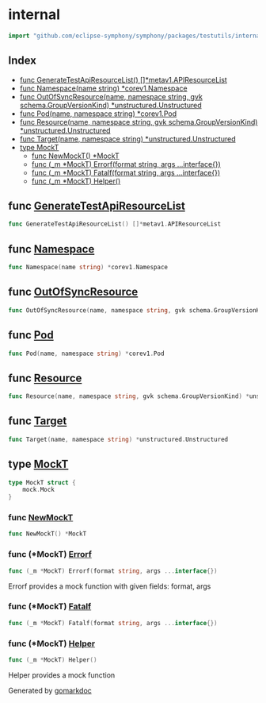 <!-- Code generated by gomarkdoc. DO NOT EDIT -->

# internal

```go
import "github.com/eclipse-symphony/symphony/packages/testutils/internal"
```

## Index

- [func GenerateTestApiResourceList\(\) \[\]\*metav1.APIResourceList](<#GenerateTestApiResourceList>)
- [func Namespace\(name string\) \*corev1.Namespace](<#Namespace>)
- [func OutOfSyncResource\(name, namespace string, gvk schema.GroupVersionKind\) \*unstructured.Unstructured](<#OutOfSyncResource>)
- [func Pod\(name, namespace string\) \*corev1.Pod](<#Pod>)
- [func Resource\(name, namespace string, gvk schema.GroupVersionKind\) \*unstructured.Unstructured](<#Resource>)
- [func Target\(name, namespace string\) \*unstructured.Unstructured](<#Target>)
- [type MockT](<#MockT>)
  - [func NewMockT\(\) \*MockT](<#NewMockT>)
  - [func \(\_m \*MockT\) Errorf\(format string, args ...interface\{\}\)](<#MockT.Errorf>)
  - [func \(\_m \*MockT\) Fatalf\(format string, args ...interface\{\}\)](<#MockT.Fatalf>)
  - [func \(\_m \*MockT\) Helper\(\)](<#MockT.Helper>)


<a name="GenerateTestApiResourceList"></a>
## func [GenerateTestApiResourceList](<https://github.com/eclipse-symphony/symphony/blob/main/packages/testutils/internal/helper.go#L112>)

```go
func GenerateTestApiResourceList() []*metav1.APIResourceList
```



<a name="Namespace"></a>
## func [Namespace](<https://github.com/eclipse-symphony/symphony/blob/main/packages/testutils/internal/helper.go#L77>)

```go
func Namespace(name string) *corev1.Namespace
```



<a name="OutOfSyncResource"></a>
## func [OutOfSyncResource](<https://github.com/eclipse-symphony/symphony/blob/main/packages/testutils/internal/helper.go#L89>)

```go
func OutOfSyncResource(name, namespace string, gvk schema.GroupVersionKind) *unstructured.Unstructured
```



<a name="Pod"></a>
## func [Pod](<https://github.com/eclipse-symphony/symphony/blob/main/packages/testutils/internal/helper.go#L12>)

```go
func Pod(name, namespace string) *corev1.Pod
```



<a name="Resource"></a>
## func [Resource](<https://github.com/eclipse-symphony/symphony/blob/main/packages/testutils/internal/helper.go#L37>)

```go
func Resource(name, namespace string, gvk schema.GroupVersionKind) *unstructured.Unstructured
```



<a name="Target"></a>
## func [Target](<https://github.com/eclipse-symphony/symphony/blob/main/packages/testutils/internal/helper.go#L54>)

```go
func Target(name, namespace string) *unstructured.Unstructured
```



<a name="MockT"></a>
## type [MockT](<https://github.com/eclipse-symphony/symphony/blob/main/packages/testutils/internal/mockt.go#L5-L7>)



```go
type MockT struct {
    mock.Mock
}
```

<a name="NewMockT"></a>
### func [NewMockT](<https://github.com/eclipse-symphony/symphony/blob/main/packages/testutils/internal/mockt.go#L9>)

```go
func NewMockT() *MockT
```



<a name="MockT.Errorf"></a>
### func \(\*MockT\) [Errorf](<https://github.com/eclipse-symphony/symphony/blob/main/packages/testutils/internal/mockt.go#L14>)

```go
func (_m *MockT) Errorf(format string, args ...interface{})
```

Errorf provides a mock function with given fields: format, args

<a name="MockT.Fatalf"></a>
### func \(\*MockT\) [Fatalf](<https://github.com/eclipse-symphony/symphony/blob/main/packages/testutils/internal/mockt.go#L18>)

```go
func (_m *MockT) Fatalf(format string, args ...interface{})
```



<a name="MockT.Helper"></a>
### func \(\*MockT\) [Helper](<https://github.com/eclipse-symphony/symphony/blob/main/packages/testutils/internal/mockt.go#L23>)

```go
func (_m *MockT) Helper()
```

Helper provides a mock function

Generated by [gomarkdoc](<https://github.com/princjef/gomarkdoc>)
